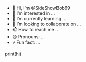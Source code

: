 - 👋 Hi, I’m @SideShowBob69
- 👀 I’m interested in ...
- 🌱 I’m currently learning ...
- 💞️ I’m looking to collaborate on ...
- 📫 How to reach me ...
- 😄 Pronouns: ...
- ⚡ Fun fact: ...

<!---
SideShowBob69/SideShowBob69 is a ✨ special ✨ repository because its `README.md` (this file) appears on your GitHub profile.
You can click the Preview link to take a look at your changes.
--->print(hi)

